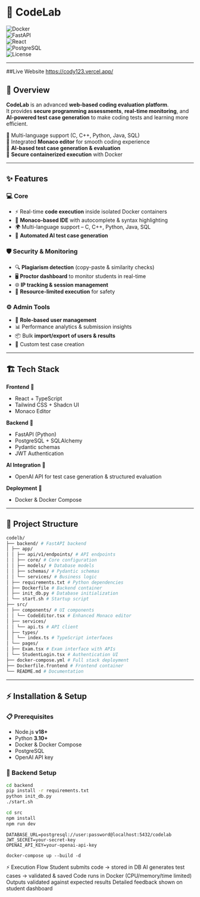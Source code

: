 # 🚀 CodeLab  

![Docker](https://img.shields.io/badge/Docker-Ready-blue?logo=docker)  
![FastAPI](https://img.shields.io/badge/FastAPI-Backend-success?logo=fastapi)  
![React](https://img.shields.io/badge/Frontend-React%20%2B%20TS-61DBFB?logo=react)  
![PostgreSQL](https://img.shields.io/badge/Database-PostgreSQL-336791?logo=postgresql)  
![License](https://img.shields.io/badge/License-MIT-yellow.svg)  

---

##Live Website
https://cody123.vercel.app/

## 🌟 Overview  

**CodeLab** is an advanced **web-based coding evaluation platform**.  
It provides **secure programming assessments**, **real-time monitoring**, and **AI-powered test case generation** to make coding tests and learning more efficient.  

🔹 Multi-language support (C, C++, Python, Java, SQL)  
🔹 Integrated **Monaco editor** for smooth coding experience  
🔹 **AI-based test case generation & evaluation**  
🔹 **Secure containerized execution** with Docker  

---

## ✨ Features  

### 💻 Core  
- ⚡ Real-time **code execution** inside isolated Docker containers  
- 📝 **Monaco-based IDE** with autocomplete & syntax highlighting  
- 🌍 Multi-language support – C, C++, Python, Java, SQL  
- 🤖 **Automated AI test case generation**  

### 🛡️ Security & Monitoring  
- 🔍 **Plagiarism detection** (copy-paste & similarity checks)  
- 🖥️ **Proctor dashboard** to monitor students in real-time  
- 🌐 **IP tracking & session management**  
- 🛑 **Resource-limited execution** for safety  

### ⚙️ Admin Tools  
- 👥 **Role-based user management**  
- 📊 Performance analytics & submission insights  
- 📦 Bulk **import/export of users & results**  
- 🎯 Custom test case creation  

---

## 🏗️ Tech Stack  

**Frontend** 🎨  
- React + TypeScript  
- Tailwind CSS + Shadcn UI  
- Monaco Editor  

**Backend** 🔧  
- FastAPI (Python)  
- PostgreSQL + SQLAlchemy  
- Pydantic schemas  
- JWT Authentication  

**AI Integration** 🤖  
- OpenAI API for test case generation & structured evaluation  

**Deployment** 🐳  
- Docker & Docker Compose  

---

## 📂 Project Structure  

```bash
codelb/
├── backend/ # FastAPI backend
│ ├── app/
│ │ ├── api/v1/endpoints/ # API endpoints
│ │ ├── core/ # Core configuration
│ │ ├── models/ # Database models
│ │ ├── schemas/ # Pydantic schemas
│ │ └── services/ # Business logic
│ ├── requirements.txt # Python dependencies
│ ├── Dockerfile # Backend container
│ ├── init_db.py # Database initialization
│ └── start.sh # Startup script
├── src/
│ ├── components/ # UI components
│ │ └── CodeEditor.tsx # Enhanced Monaco editor
│ ├── services/
│ │ └── api.ts # API client
│ ├── types/
│ │ └── index.ts # TypeScript interfaces
│ └── pages/
│ ├── Exam.tsx # Exam interface with APIs
│ └── StudentLogin.tsx # Authentication UI
├── docker-compose.yml # Full stack deployment
├── Dockerfile.frontend # Frontend container
└── README.md # Documentation
```

---

## ⚡ Installation & Setup  

### 📋 Prerequisites  
- Node.js **v18+**  
- Python **3.10+**  
- Docker & Docker Compose  
- PostgreSQL  
- OpenAI API key  

### 🔧 Backend Setup  
```bash
cd backend
pip install -r requirements.txt
python init_db.py
./start.sh

cd src
npm install
npm run dev
```
```
DATABASE_URL=postgresql://user:password@localhost:5432/codelab
JWT_SECRET=your-secret-key
OPENAI_API_KEY=your-openai-api-key
```
```
docker-compose up --build -d
```

⚡ Execution Flow
  Student submits code → stored in DB
  AI generates test cases → validated & saved
  Code runs in Docker (CPU/memory/time limited)
  Outputs validated against expected results
  Detailed feedback shown on student dashboard

